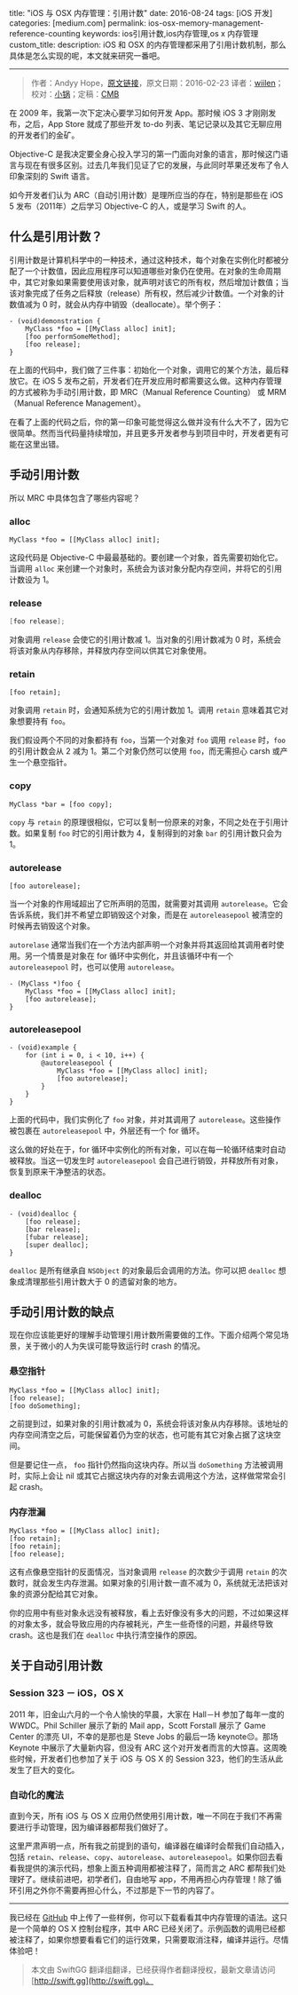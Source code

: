 title: "iOS 与 OSX 内存管理：引用计数"
date: 2016-08-24
tags: [iOS 开发]
categories: [medium.com]
permalink: ios-osx-memory-management-reference-counting
keywords: ios引用计数,ios内存管理,os x 内存管理
custom_title: 
description: iOS 和 OSX 的内存管理都采用了引用计数机制，那么具体是怎么实现的呢，本文就来研究一番吧。

---
> 作者：Andyy Hope，[原文链接](https://medium.com/swift-programming/ios-osx-memory-management-reference-counting-7bf60c3fbb8a#.6q2r41nkv)，原文日期：2016-02-23
> 译者：[wiilen](http://www.jianshu.com/users/b7978363eb99/latest_articles)；校对：[小锅](http://www.swiftyper.com)；定稿：[CMB](https://github.com/chenmingbiao)
  







<!--此处开始正文-->

在 2009 年，我第一次下定决心要学习如何开发 App。那时候 iOS 3 才刚刚发布，之后，App Store 就成了那些开发 to-do 列表、笔记记录以及其它无聊应用的开发者们的金矿。

Objective-C 是我决定要全身心投入学习的第一门面向对象的语言，那时候这门语言与现在有很多区别。过去几年我们见证了它的发展，与此同时苹果还发布了令人印象深刻的 Swift 语言。

如今开发者们认为 ARC（自动引用计数）是理所应当的存在，特别是那些在 iOS 5 发布（2011年）之后学习 Objective-C 的人，或是学习 Swift 的人。

<!--more-->

## 什么是引用计数？

引用计数是计算机科学中的一种技术，通过这种技术，每个对象在实例化时都被分配了一个计数值，因此应用程序可以知道哪些对象仍在使用。在对象的生命周期中，其它对象如果需要使用该对象，就声明对该它的所有权，然后增加计数值；当该对象完成了任务之后释放（release）所有权，然后减少计数值。一个对象的计数值减为 0 时，就会从内存中销毁（deallocate）。举个例子：

```objc
- (void)demonstration {
    MyClass *foo = [[MyClass alloc] init];
    [foo performSomeMethod];
    [foo release];
}
```

在上面的代码中，我们做了三件事：初始化一个对象，调用它的某个方法，最后释放它。在 iOS 5 发布之前，开发者们在开发应用时都需要这么做。这种内存管理的方式被称为手动引用计数，即 MRC（Manual Reference Counting） 或 MRM（Manual Reference Management）。

在看了上面的代码之后，你的第一印象可能觉得这么做并没有什么大不了，因为它很简单。然而当代码量持续增加，并且更多开发者参与到项目中时，开发者更有可能在这里出错。

## 手动引用计数

所以 MRC 中具体包含了哪些内容呢？

### alloc

```objc
MyClass *foo = [[MyClass alloc] init];
```

这段代码是 Objective-C 中最最基础的。要创建一个对象，首先需要初始化它。当调用 `alloc` 来创建一个对象时，系统会为该对象分配内存空间，并将它的引用计数设为 1。

### release

```objective-c
[foo release];
```

对象调用 `release` 会使它的引用计数减 1。当对象的引用计数减为 0 时，系统会将该对象从内存移除，并释放内存空间以供其它对象使用。

### retain

```objc
[foo retain];
```

对象调用 `retain` 时，会通知系统为它的引用计数加 1。调用 `retain` 意味着其它对象想要持有 `foo`。

我们假设两个不同的对象都持有 `foo`，当第一个对象对 `foo` 调用 `release` 时，`foo` 的引用计数会从 2 减为 1。第二个对象仍然可以使用 `foo`，而无需担心 carsh 或产生一个悬空指针。

### copy 

```objc
MyClass *bar = [foo copy];
```

`copy` 与 `retain` 的原理很相似，它可以复制一份原来的对象，不同之处在于引用计数。如果复制 `foo` 时它的引用计数为 4，复制得到的对象 `bar` 的引用计数只会为 1。

### autorelease

```objc
[foo autorelease];
```

当一个对象的作用域超出了它所声明的范围，就需要对其调用 `autorelease`。它会告诉系统，我们并不希望立即销毁这个对象，而是在 `autoreleasepool` 被清空的时候再去销毁这个对象。

`autorelase` 通常当我们在一个方法内部声明一个对象并将其返回给其调用者时使用。另一个情景是对象在 for 循环中实例化，并且该循环中有一个 `autoreleasepool` 时，也可以使用 `autorelease`。

```objc
- (MyClass *)foo {
    MyClass *foo = [[MyClass alloc] init];
    [foo autorelease];
}
```

### autoreleasepool

```objc
- (void)example {
    for (int i = 0, i < 10, i++) {
        @autoreleasepool {
            MyClass *foo = [[MyClass alloc] init];
            [foo autorelease];
        }
    }
}
```

上面的代码中，我们实例化了 `foo` 对象，并对其调用了 `autorelease`。这些操作被包裹在 `autoreleasepool` 中，外层还有一个 for 循环。

这么做的好处在于，for 循环中实例化的所有对象，可以在每一轮循环结束时自动被释放。当这一切发生时 `autoreleasepool` 会自己进行销毁，并释放所有对象，恢复到原来干净整洁的状态。

### dealloc

```objc
- (void)dealloc {
    [foo release];
    [bar release];
    [fubar release];
    [super dealloc];
}
```

`dealloc` 是所有继承自 `NSObject` 的对象最后会调用的方法。你可以把 `dealloc` 想象成清理那些引用计数大于 0 的遗留对象的地方。

## 手动引用计数的缺点

现在你应该能更好的理解手动管理引用计数所需要做的工作。下面介绍两个常见场景，关于微小的人为失误可能导致运行时 crash 的情况。

### 悬空指针

```objc
MyClass *foo = [[MyClass alloc] init];
[foo release];
[foo doSomething];
```

之前提到过，如果对象的引用计数减为 0，系统会将该对象从内存移除。该地址的内存空间清空之后，可能保留着仍为空的状态，也可能有其它对象占据了这块空间。

但是要记住一点， `foo` 指针仍然指向这块内存。所以当 `doSomething` 方法被调用时，实际上会让 nil 或其它占据这块内存的对象去调用这个方法，这样做常常会引起 crash。

### 内存泄漏

```objc
MyClass *foo = [[MyClass alloc] init];
[foo retain];
[foo retain];
[foo release];
```

这有点像悬空指针的反面情况，当对象调用 `release` 的次数少于调用 `retain` 的次数时，就会发生内存泄漏。如果对象的引用计数一直不减为 0，系统就无法把该对象的资源分配给其它对象。

你的应用中有些对象永远没有被释放，看上去好像没有多大的问题，不过如果这样的对象太多，就会导致应用的内存被耗光，产生一些奇怪的问题，并最终导致 crash。这也是我们在 `dealloc` 中执行清空操作的原因。

## 关于自动引用计数

### Session 323 － iOS，OS X

2011 年，旧金山六月的一个令人愉快的早晨，大家在 Hall－H 参加了每年一度的 WWDC。Phil Schiller 展示了新的 Mail app，Scott Forstall 展示了 Game Center 的漂亮 UI，不幸的是那也是 Steve Jobs 的最后一场 keynote😔。那场 Keynote 中展示了大量新内容，但没有 ARC 这个对开发者而言的大惊喜。这周晚些时候，开发者们也参加了关于 iOS 与 OS X 的 Session 323，他们的生活从此发生了巨大的变化。

### 自动化的魔法

直到今天，所有 iOS 与 OS X 应用仍然使用引用计数，唯一不同在于我们不再需要进行手动管理，因为编译器都帮我们做好了。

这里严肃声明一点，所有我之前提到的语句，编译器在编译时会帮我们自动插入，包括 `retain`、`release`、`copy`、`autorelease`、`autoreleasepool`。如果你回去看看我提供的演示代码，想象上面五种调用都被注释了，简而言之 ARC 都帮我们处理好了。继续前进吧，初学者们，自由地写 app，不用再担心内存管理！除了循环引用之外你不需要再担心什么，不过那是下一节的内容了。

---

我已经在 [GitHub](https://github.com/andyyhope/MemoryManagement) 中上传了一些样例，你可以下载看看其中内存管理的语法。这只是一个简单的 OS X 控制台程序，其中 ARC 已经关闭了。示例函数的调用已经都被注释了，如果你想要看看它们的运行效果，只需要取消注释，编译并运行。尽情体验吧！
> 本文由 SwiftGG 翻译组翻译，已经获得作者翻译授权，最新文章请访问 [http://swift.gg](http://swift.gg)。